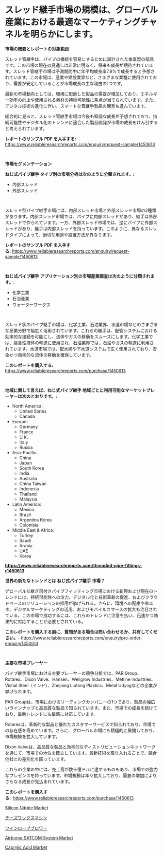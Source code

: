 <p><h1>スレッド継手市場の規模は、グローバル産業における最適なマーケティングチャネルを明らかにします。</h1></p><p><strong>市場の概要とレポートの対象範囲</strong></p>
<p><p>スレッド管継手は、パイプの接続を容易にするために設計された金属製の部品です。この市場の現在の見通しは非常に明るく、将来も成長が期待されています。スレッド管継手市場は予測期間中に年平均成長率7.9%で成長すると予想されています。この市場は、産業や建設業界など、さまざまな業種に使用されており、需要が安定していることが市場成長の主な理由の1つです。</p><p>最新の市場動向としては、環境に配慮した製品の需要が増加しており、エネルギー効率の向上や使用される素材の持続可能性に焦点が当てられています。また、デジタル技術の進化に伴い、スマートな管継手製品の開発も進んでいます。</p><p>総合的に見ると、スレッド管継手市場は今後も堅調な成長が予想されており、持続可能性やデジタル化のトレンドに適合した製品開発が市場の成長をけん引すると考えられています。</p></p>
<p><strong>レポートのサンプル PDF を入手する:</strong> <a href="https://www.reliableresearchreports.com/enquiry/request-sample/1450613">https://www.reliableresearchreports.com/enquiry/request-sample/1450613</a></p>
<p>&nbsp;</p>
<p><strong>市場セグメンテーション</strong></p>
<p><strong>ねじ式パイプ継手 タイプ別の市場分析は次のように分類されます。:</strong></p>
<p><ul><li>内部スレッド</li><li>外部スレッド</li></ul></p>
<p>&nbsp;</p>
<p><p>スレッド型パイプ継手市場には、内部スレッド市場と外部スレッド市場の2種類があります。内部スレッド市場では、パイプに内部スレッドがあり、継手は外部スレッドで作られています。一方、外部スレッド市場では、逆にパイプに外部スレッドがあり、継手は内部スレッドを持っています。このように、異なるスレッドタイプによって、適切な用途や設置方法が異なります。</p></p>
<p><strong>レポートのサンプル PDF を入手する:</strong>&nbsp;<a href="https://www.reliableresearchreports.com/enquiry/request-sample/1450613">https://www.reliableresearchreports.com/enquiry/request-sample/1450613</a></p>
<p>&nbsp;</p>
<p><strong> ねじ式パイプ継手 アプリケーション別の市場産業調査は次のように分類されます。:</strong></p>
<p><ul><li>化学工業</li><li>石油産業</li><li>ウォーターワークス</li></ul></p>
<p>&nbsp;</p>
<p><p>スレッド状のパイプ継手市場は、化学工業、石油業界、水道市場などのさまざまな産業分野で幅広く活用されています。これらの継手は、配管システムにおける効率的な接続を可能にし、流体やガスの移動をスムーズにします。化学工業では、腐食性液体の輸送に使用され、石油業界では、石油やガスの輸送に利用されています。水道市場では、配水網や下水道システムで広く使用されており、安全かつ効率的な流体の移動を確保しています。</p></p>
<p><strong>このレポートを購入する:</strong>&nbsp; <a href="https://www.reliableresearchreports.com/purchase/1450613">https://www.reliableresearchreports.com/purchase/1450613</a></p>
<p>&nbsp;</p>
<p><strong>地域に関して言えば、ねじ式パイプ継手 地域ごとに利用可能なマーケットプレーヤーは次のとおりです。:</strong></p>
<p><ul>
    <li>
        North America:
        <ul>
            <li>United States</li>
            <li>Canada</li>
        </ul>
    </li>
    <li>
        Europe:
        <ul>
            <li>Germany</li>
            <li>France</li>
            <li>U.K.</li>
            <li>Italy</li>
            <li>Russia</li>
        </ul>
    </li>
    <li>
        Asia-Pacific:
        <ul>
            <li>China</li>
            <li>Japan</li>
            <li>South Korea</li>
            <li>India</li>
            <li>Australia</li>
            <li>China Taiwan</li>
            <li>Indonesia</li>
            <li>Thailand</li>
            <li>Malaysia</li>
        </ul>
    </li>
    <li>
        Latin America:
        <ul>
            <li>Mexico</li>
            <li>Brazil</li>
            <li>Argentina Korea</li>
            <li>Colombia</li>
        </ul>
    </li>
    <li>
        Middle East & Africa:
        <ul>
            <li>Turkey</li>
            <li>Saudi</li>
            <li>Arabia</li>
            <li>UAE</li>
            <li>Korea</li>
        </ul>
    </li>
    </ul></p>
<p><strong><a href="https://www.reliableresearchreports.com/threaded-pipe-fittings-r1450613">https://www.reliableresearchreports.com/threaded-pipe-fittings-r1450613</a></strong>&nbsp;</p>
<p><strong>世界の新たなトレンドとは ねじ式パイプ継手 市場？</strong></p>
<p><p>グローバルな継ぎ目付きパイプフィッティング市場における新興および現在のトレンドには、持続可能性への注力、デジタル化と技術革新の促進、およびクラウドベースのソリューションの採用が挙げられる。さらに、環境への配慮や省エネ、デジタルマーケティングの活用、およびモバイルコマースの拡大も注目されている。この市場で成功するには、これらのトレンドに注意を払い、迅速かつ効果的に対応することが必要とされている。</p></p>
<p><strong>このレポートを購入する前に、質問がある場合は問い合わせるか、共有してください。</strong>- <a href="https://www.reliableresearchreports.com/enquiry/pre-order-enquiry/1450613">https://www.reliableresearchreports.com/enquiry/pre-order-enquiry/1450613</a></p>
<p>&nbsp;</p>
<p><strong>主要な市場プレーヤー</strong></p>
<p><p>パイプ継手市場における主要プレーヤーの競争分析では、PAR Group、Rotarex、Dixon Valve、Hansen、Wellgrow Industries、Metline Industries、Vishal Steel（インド）、Zhejiang Liutong Plastics、Metal Udyogなどの企業が挙げられます。</p><p>PAR Groupは、市場におけるリーディングカンパニーの1つであり、製品の幅広いラインナップと高品質な製品で知られています。また、市場での成長を続けており、最新トレンドにも敏感に対応しています。</p><p>Rotarexは、革新的な製品と優れたカスタマーサービスで知られており、市場での存在感を高めています。さらに、グローバル市場にも積極的に展開しており、市場規模を拡大しています。</p><p>Dixon Valveは、高品質な製品と効率的なディストリビューションネットワークを通じて、市場での地位を確立しています。最新技術を取り入れることで、競合他社との差別化を図っています。</p><p>これらの企業の中には、売上高が数十億ドルに達するものもあり、市場での強力なプレゼンスを持っています。市場規模は年々拡大しており、需要の増加によりさらなる成長が見込まれています。</p></p>
<p><strong>このレポートを購入する:</strong>&nbsp;&nbsp;<a href="https://www.reliableresearchreports.com/purchase/1450613">https://www.reliableresearchreports.com/purchase/1450613</a></p>
<p><p><a href="https://www.linkedin.com/pulse/silicon-nitride-market-research-report-provides-critical-a04bc?trackingId=a02GINtZB8Lb%2BMph7wLmrQ%3D%3D">Silicon Nitride Market</a></p><p><a href="https://medium.com/@camron674/%E3%83%81%E3%83%BC%E3%82%BA%E3%83%AF%E3%83%83%E3%82%AF%E3%82%B9%E5%8A%A0%E5%B7%A5%E6%A9%9F%E3%81%AE%E5%B8%82%E5%A0%B4%E5%8B%95%E5%90%91-%E5%B8%82%E5%A0%B4%E5%82%BE%E5%90%91-%E6%88%90%E9%95%B7-2024%E5%B9%B4%E3%81%8B%E3%82%892031%E5%B9%B4%E3%81%BE%E3%81%A7%E3%81%AE%E4%BA%88%E6%B8%AC-60087099e927">チーズワックスマシン</a></p><p><a href="https://github.com/cnnriuez22368/Market-Research-Report-List-1/blob/main/164692720529.md">ツインローブブロワー</a></p><p><a href="https://github.com/bmorecock/Market-Research-Report-List-2/blob/main/airborne-satcom-system-market.md">Airborne SATCOM System Market</a></p><p><a href="https://boundless-drawbridge-702.notion.site/Caprylic-Acid-Market-Offer-Valuable-Insights-into-Market-Size-Market-Share-Market-Trends-and-Proj-fed6ce94562a4a8a9b9641325244938c">Caprylic Acid Market</a></p></p>